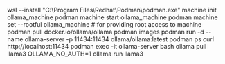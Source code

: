 wsl --install
"C:\Program Files\Redhat\Podman\podman.exe" machine init ollama_machine
podman machine start ollama_machine
podman machine set --rootful ollama_machine # for providing root access to machine
podman pull docker.io/ollama/ollama
podman images
podman run -d --name ollama-server -p 11434:11434 ollama/ollama:latest
podman ps
curl http://localhost:11434
podman exec -it ollama-server bash
ollama pull llama3
OLLAMA_NO_AUTH=1 ollama run llama3


